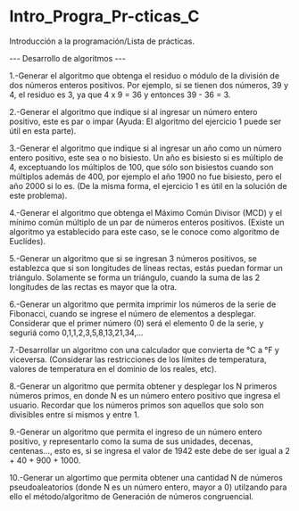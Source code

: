 # Intro_Progra_Pr-cticas_C
Introducción a la programación/Lista de prácticas.

--- Desarrollo de algoritmos ---

1.-Generar el algoritmo que obtenga el residuo o módulo de la división de dos números enteros positivos. Por ejemplo, si se tienen dos números, 39 y 4, el residuo es 3, ya que 4 x 9 = 36 y entonces 39 - 36 = 3.

2.-Generar el algoritmo que indique si al ingresar un número entero positivo, este es par o impar (Ayuda: El algoritmo del ejercicio 1 puede ser útil en esta parte).

3.-Generar el algoritmo que indique si al ingresar un año como un número entero positivo, este sea o no bisiesto. Un año es bisiesto si es múltiplo de 4, exceptuando los múltiplos de 100, que sólo son bisiestos cuando son múltiplos además de 400, por ejemplo el año 1900 no fue bisiesto, pero el año 2000 si lo es. (De la misma forma, el ejercicio 1 es útil en la solución de este problema).

4.-Generar el algoritmo que obtenga el Máximo Común Divisor (MCD) y el mínimo común múltiplo de un par de números enteros positivos. (Existe un algoritmo ya establecido para este caso, se le conoce como algoritmo de Euclídes).

5.-Generar un algoritmo que si se ingresan 3 números positivos, se establezca que si son longitudes de líneas rectas, estás puedan formar un triángulo. Solamente se forma un triángulo, cuando la suma de las 2 longitudes de las rectas es mayor que la otra.

6.-Generar un algoritmo que permita imprimir los números de la serie de Fibonacci, cuando se ingrese el número de elementos a desplegar. Considerar que el primer número (0) será el elemento 0 de la serie, y seguriá como 0,1,1,2,3,5,8,13,21,34,...

7.-Desarrollar un algoritmo con una calculador que convierta de °C a °F y viceversa. (Considerar las restricciones de los límites de temperatura, valores de temperatura en el dominio de los reales, etc).

8.-Generar un algoritmo que permita obtener y desplegar los N primeros números primos, en donde N es un número entero positivo que ingresa el usuario. Recordar que los números primos son aquellos que solo son divisibles entre si mismos y entre 1.

9.-Generar un algoritmo que permita el ingreso de un número entero positivo, y representarlo como la suma de sus unidades, decenas, centenas..., esto es, si se ingresa el valor de 1942 este debe de ser igual a 2 + 40 + 900 + 1000.

10.-Generar un algortimo que permita obtener una cantidad N de números pseudoaleatorios (donde N es un número entero, mayor a 0) utilzando para ello el método/algoritmo de Generación de números congruencial. 
